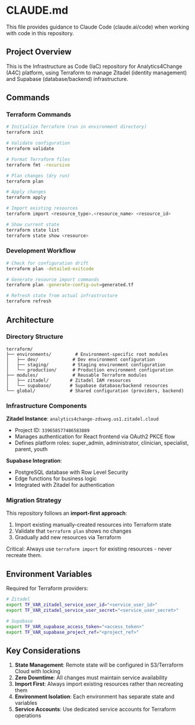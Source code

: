 # CLAUDE.md

This file provides guidance to Claude Code (claude.ai/code) when working with code in this repository.

## Project Overview

This is the Infrastructure as Code (IaC) repository for Analytics4Change (A4C) platform, using Terraform to manage Zitadel (identity management) and Supabase (database/backend) infrastructure.

## Commands

### Terraform Commands
```bash
# Initialize Terraform (run in environment directory)
terraform init

# Validate configuration
terraform validate

# Format Terraform files
terraform fmt -recursive

# Plan changes (dry run)
terraform plan

# Apply changes
terraform apply

# Import existing resources
terraform import <resource_type>.<resource_name> <resource_id>

# Show current state
terraform state list
terraform state show <resource>
```

### Development Workflow
```bash
# Check for configuration drift
terraform plan -detailed-exitcode

# Generate resource import commands
terraform plan -generate-config-out=generated.tf

# Refresh state from actual infrastructure
terraform refresh
```

## Architecture

### Directory Structure
```
terraform/
├── environments/         # Environment-specific root modules
│   ├── dev/             # Dev environment configuration
│   ├── staging/         # Staging environment configuration
│   └── production/      # Production environment configuration
├── modules/             # Reusable Terraform modules
│   ├── zitadel/        # Zitadel IAM resources
│   └── supabase/       # Supabase database/backend resources
└── global/             # Shared configuration (providers, backend)
```

### Infrastructure Components

**Zitadel Instance**: `analytics4change-zdswvg.us1.zitadel.cloud`
- Project ID: `339658577486583889`
- Manages authentication for React frontend via OAuth2 PKCE flow
- Defines platform roles: super_admin, administrator, clinician, specialist, parent, youth

**Supabase Integration**:
- PostgreSQL database with Row Level Security
- Edge functions for business logic
- Integrated with Zitadel for authentication

### Migration Strategy

This repository follows an **import-first approach**:
1. Import existing manually-created resources into Terraform state
2. Validate that `terraform plan` shows no changes
3. Gradually add new resources via Terraform

Critical: Always use `terraform import` for existing resources - never recreate them.

## Environment Variables

Required for Terraform providers:
```bash
# Zitadel
export TF_VAR_zitadel_service_user_id="<service_user_id>"
export TF_VAR_zitadel_service_user_secret="<service_user_secret>"

# Supabase
export TF_VAR_supabase_access_token="<access_token>"
export TF_VAR_supabase_project_ref="<project_ref>"
```

## Key Considerations

1. **State Management**: Remote state will be configured in S3/Terraform Cloud with locking
2. **Zero Downtime**: All changes must maintain service availability
3. **Import First**: Always import existing resources rather than recreating them
4. **Environment Isolation**: Each environment has separate state and variables
5. **Service Accounts**: Use dedicated service accounts for Terraform operations
